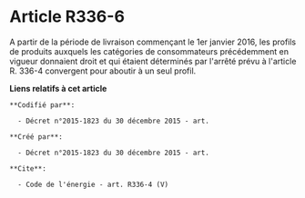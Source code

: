 # Article R336-6

A partir de la période de livraison commençant le 1er janvier 2016, les profils de produits auxquels les catégories de
consommateurs précédemment en vigueur donnaient droit et qui étaient déterminés par l'arrêté prévu à l'article R. 336-4
convergent pour aboutir à un seul profil.

**Liens relatifs à cet article**

	**Codifié par**:

	  - Décret n°2015-1823 du 30 décembre 2015 - art.

	**Créé par**:

	  - Décret n°2015-1823 du 30 décembre 2015 - art.

	**Cite**:

	  - Code de l'énergie - art. R336-4 (V)
